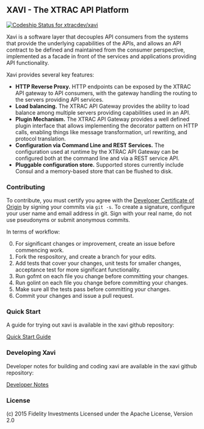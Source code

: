 ## XAVI - The XTRAC API Platform

[![Codeship Status for xtracdev/xavi](https://codeship.com/projects/fa2d0050-3e24-0133-f8eb-5a0949beaeb8/status?branch=master)](https://codeship.com/projects/102711)


Xavi is a software layer that decouples API consumers from the systems that provide the 
underlying capabilities of the APIs, and allows an API contract to be defined and maintained from 
the consumer perspective, implemented as a facade in front of the services and applications providing 
API functionality.

Xavi provides several key features:

* **HTTP Reverse Proxy.** HTTP endpoints can be exposed by the XTRAC API gateway to
API consumers, with the gateway handling the routing to the servers providing
API services.
* **Load balancing.** The XTRAC API Gateway provides the ability to load balance
among multiple servers providing capabilities used in an API.
* **Plugin Mechanism.** The XTRAC API Gateway provides a well defined plugin interface
that allows implementing the decorator pattern on HTTP calls, enabling things like
message transformation, url rewriting, and protocol translation.
* **Configuration via Command Line and REST Services.** The configuration used
at runtime by the XTRAC API Gateway can be configured both at the command line and
via a REST service API.
* **Pluggable configuration store.** Supported stores currently include Consul and a memory-based store that can be flushed to disk.

### Contributing

To contribute, you must certify you agree with the [Developer Certificate of Origin](http://developercertificate.org/)
by signing your commits via `git -s`. To create a signature, configure your user name and email address in git.
Sign with your real name, do not use pseudonyms or submit anonymous commits.


In terms of workflow:

0. For significant changes or improvement, create an issue before commencing work.
1. Fork the respository, and create a branch for your edits.
2. Add tests that cover your changes, unit tests for smaller changes, acceptance test
for more significant functionality.
3. Run gofmt on each file you change before committing your changes.
4. Run golint on each file you change before committing your changes.
5. Make sure all the tests pass before committing your changes.
6. Commit your changes and issue a pull request.

### Quick Start

A guide for trying out xavi is available in the xavi github repository:

[Quick Start Guide](docs/quickstart.md)

### Developing Xavi

Developer notes for building and coding xavi are available in the xavi github repository:

[Developer Notes](docs/developing.md)

### License

(c) 2015 Fidelity Investments
Licensed under the Apache License, Version 2.0






